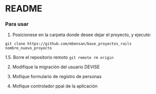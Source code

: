 # README

### Para usar

1. Posicionese en la carpeta donde desee dejar el proyecto, y ejecute:

`git clone https://github.com/mbensan/base_proyectos_rails nombre_nuevo_proyecto`

1.5. Borre el repositorio remoto
`git remote rm origin`

2. Modifique la migración del usuario DEVISE

3. Mofique formulario de registro de personas

4. Mofique controlador ppal de la aplicación

